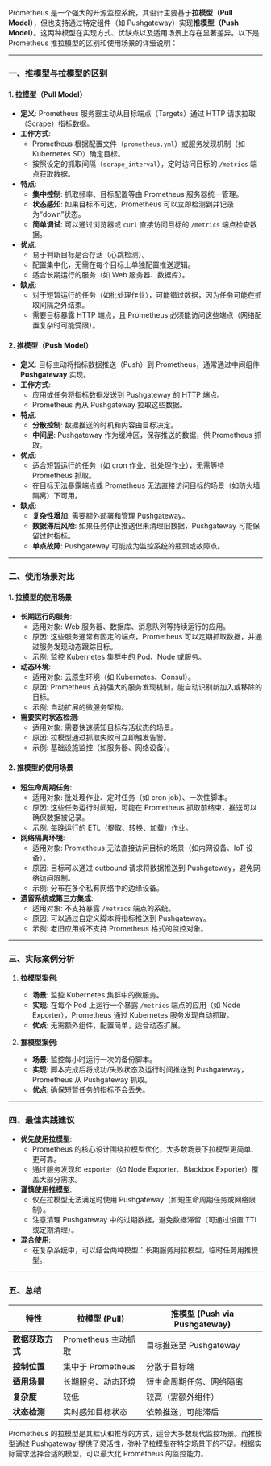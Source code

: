 Prometheus 是一个强大的开源监控系统，其设计主要基于**拉模型（Pull Model）**，但也支持通过特定组件（如 Pushgateway）实现**推模型（Push Model）**。这两种模型在实现方式、优缺点以及适用场景上存在显著差异。以下是 Prometheus 推拉模型的区别和使用场景的详细说明：

---

### 一、推模型与拉模型的区别

#### 1. **拉模型（Pull Model）**

- **定义**: Prometheus 服务器主动从目标端点（Targets）通过 HTTP 请求拉取（Scrape）指标数据。
- **工作方式**:
  - Prometheus 根据配置文件（`prometheus.yml`）或服务发现机制（如 Kubernetes SD）确定目标。
  - 按照设定的抓取间隔（`scrape_interval`），定时访问目标的 `/metrics` 端点获取数据。
- **特点**:
  - **集中控制**: 抓取频率、目标配置等由 Prometheus 服务器统一管理。
  - **状态感知**: 如果目标不可达，Prometheus 可以立即检测到并记录为“down”状态。
  - **简单调试**: 可以通过浏览器或 `curl` 直接访问目标的 `/metrics` 端点检查数据。
- **优点**:
  - 易于判断目标是否存活（心跳检测）。
  - 配置集中化，无需在每个目标上单独配置推送逻辑。
  - 适合长期运行的服务（如 Web 服务器、数据库）。
- **缺点**:
  - 对于短暂运行的任务（如批处理作业），可能错过数据，因为任务可能在抓取间隔之外结束。
  - 需要目标暴露 HTTP 端点，且 Prometheus 必须能访问这些端点（网络配置复杂时可能受限）。

#### 2. **推模型（Push Model）**

- **定义**: 目标主动将指标数据推送（Push）到 Prometheus，通常通过中间组件 **Pushgateway** 实现。
- **工作方式**:
  - 应用或任务将指标数据发送到 Pushgateway 的 HTTP 端点。
  - Prometheus 再从 Pushgateway 拉取这些数据。
- **特点**:
  - **分散控制**: 数据推送的时机和内容由目标决定。
  - **中间层**: Pushgateway 作为缓冲区，保存推送的数据，供 Prometheus 抓取。
- **优点**:
  - 适合短暂运行的任务（如 cron 作业、批处理作业），无需等待 Prometheus 抓取。
  - 在目标无法暴露端点或 Prometheus 无法直接访问目标的场景（如防火墙隔离）下可用。
- **缺点**:
  - **复杂性增加**: 需要额外部署和管理 Pushgateway。
  - **数据滞后风险**: 如果任务停止推送但未清理旧数据，Pushgateway 可能保留过时指标。
  - **单点故障**: Pushgateway 可能成为监控系统的瓶颈或故障点。

---

### 二、使用场景对比

#### 1. **拉模型的使用场景**

- **长期运行的服务**:
  - 适用对象: Web 服务器、数据库、消息队列等持续运行的应用。
  - 原因: 这些服务通常有固定的端点，Prometheus 可以定期抓取数据，并通过服务发现动态跟踪目标。
  - 示例: 监控 Kubernetes 集群中的 Pod、Node 或服务。
- **动态环境**:
  - 适用对象: 云原生环境（如 Kubernetes、Consul）。
  - 原因: Prometheus 支持强大的服务发现机制，能自动识别新加入或移除的目标。
  - 示例: 自动扩展的微服务架构。
- **需要实时状态检测**:
  - 适用对象: 需要快速感知目标存活状态的场景。
  - 原因: 拉模型通过抓取失败可立即触发告警。
  - 示例: 基础设施监控（如服务器、网络设备）。

#### 2. **推模型的使用场景**

- **短生命周期任务**:
  - 适用对象: 批处理作业、定时任务（如 cron job）、一次性脚本。
  - 原因: 这些任务运行时间短，可能在 Prometheus 抓取前结束，推送可以确保数据被记录。
  - 示例: 每晚运行的 ETL（提取、转换、加载）作业。
- **网络隔离环境**:
  - 适用对象: Prometheus 无法直接访问目标的场景（如内网设备、IoT 设备）。
  - 原因: 目标可以通过 outbound 请求将数据推送到 Pushgateway，避免网络访问限制。
  - 示例: 分布在多个私有网络中的边缘设备。
- **遗留系统或第三方集成**:
  - 适用对象: 不支持暴露 `/metrics` 端点的系统。
  - 原因: 可以通过自定义脚本将指标推送到 Pushgateway。
  - 示例: 老旧应用或不支持 Prometheus 格式的监控对象。

---

### 三、实际案例分析

1. **拉模型案例**:

   - **场景**: 监控 Kubernetes 集群中的微服务。
   - **实现**: 在每个 Pod 上运行一个暴露 `/metrics` 端点的应用（如 Node Exporter），Prometheus 通过 Kubernetes 服务发现自动抓取。
   - **优点**: 无需额外组件，配置简单，适合动态扩展。
2. **推模型案例**:

   - **场景**: 监控每小时运行一次的备份脚本。
   - **实现**: 脚本完成后将成功/失败状态及运行时间推送到 Pushgateway，Prometheus 从 Pushgateway 抓取。
   - **优点**: 确保短暂任务的指标不会丢失。

---

### 四、最佳实践建议

- **优先使用拉模型**:
  - Prometheus 的核心设计围绕拉模型优化，大多数场景下拉模型更简单、更可靠。
  - 通过服务发现和 exporter（如 Node Exporter、Blackbox Exporter）覆盖大部分需求。
- **谨慎使用推模型**:
  - 仅在拉模型无法满足时使用 Pushgateway（如短生命周期任务或网络限制）。
  - 注意清理 Pushgateway 中的过期数据，避免数据滞留（可通过设置 TTL 或定期清理）。
- **混合使用**:
  - 在复杂系统中，可以结合两种模型：长期服务用拉模型，临时任务用推模型。

---

### 五、总结


| **特性**         | **拉模型 (Pull)**   | **推模型 (Push via Pushgateway)** |
| ---------------- | ------------------- | --------------------------------- |
| **数据获取方式** | Prometheus 主动抓取 | 目标推送至 Pushgateway            |
| **控制位置**     | 集中于 Prometheus   | 分散于目标端                      |
| **适用场景**     | 长期服务、动态环境  | 短生命周期任务、网络隔离          |
| **复杂度**       | 较低                | 较高（需额外组件）                |
| **状态检测**     | 实时感知目标状态    | 依赖推送，可能滞后                |

Prometheus 的拉模型是其默认和推荐的方式，适合大多数现代监控场景。而推模型通过 Pushgateway 提供了灵活性，弥补了拉模型在特定场景下的不足。根据实际需求选择合适的模型，可以最大化 Prometheus 的监控能力。
